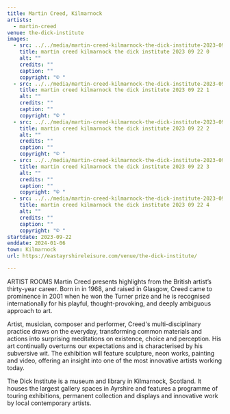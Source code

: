 ```yaml
---
title: Martin Creed, Kilmarnock
artists:
  - martin-creed
venue: the-dick-institute
images:
  - src: ../../media/martin-creed-kilmarnock-the-dick-institute-2023-09-22-0.webp
    title: martin creed kilmarnock the dick institute 2023 09 22 0
    alt: ""
    credits: ""
    caption: ""
    copyright: "© "
  - src: ../../media/martin-creed-kilmarnock-the-dick-institute-2023-09-22-1.webp
    title: martin creed kilmarnock the dick institute 2023 09 22 1
    alt: ""
    credits: ""
    caption: ""
    copyright: "© "
  - src: ../../media/martin-creed-kilmarnock-the-dick-institute-2023-09-22-2.webp
    title: martin creed kilmarnock the dick institute 2023 09 22 2
    alt: ""
    credits: ""
    caption: ""
    copyright: "© "
  - src: ../../media/martin-creed-kilmarnock-the-dick-institute-2023-09-22-3.webp
    title: martin creed kilmarnock the dick institute 2023 09 22 3
    alt: ""
    credits: ""
    caption: ""
    copyright: "© "
  - src: ../../media/martin-creed-kilmarnock-the-dick-institute-2023-09-22-4.webp
    title: martin creed kilmarnock the dick institute 2023 09 22 4
    alt: ""
    credits: ""
    caption: ""
    copyright: "© "
startdate: 2023-09-22
enddate: 2024-01-06
town: Kilmarnock
url: https://eastayrshireleisure.com/venue/the-dick-institute/

---
```


ARTIST ROOMS Martin Creed presents highlights from the British artist’s thirty-year career. Born in in 1968, and raised in Glasgow, Creed came to prominence in 2001 when he won the Turner prize and he is recognised internationally for his playful, thought-provoking, and deeply ambiguous approach to art.

Artist, musician, composer and performer, Creed's multi-disciplinary practice draws on the everyday, transforming common materials and actions into surprising meditations on existence, choice and perception. His art continually overturns our expectations and is characterised by his subversive wit. The exhibition will feature sculpture, neon works, painting and video, offering an insight into one of the most innovative artists working today.

The Dick Institute is a museum and library in Kilmarnock, Scotland. It houses the largest gallery spaces in Ayrshire and features a programme of touring exhibitions, permanent collection and displays and innovative work by local contemporary artists.
